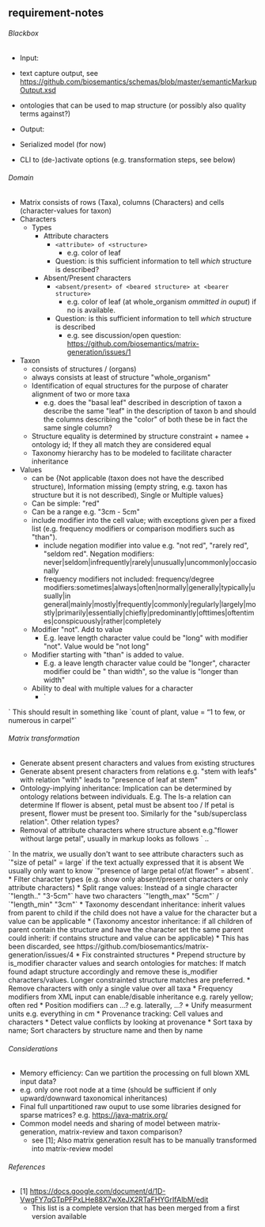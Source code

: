 requirement-notes
--------------------
###### Blackbox
* Input: 
 * text capture output, see https://github.com/biosemantics/schemas/blob/master/semanticMarkupOutput.xsd
 * ontologies that can be used to map structure (or possibly also quality terms against?)

* Output: 
 * Serialized model (for now)

* CLI to (de-)activate options (e.g. transformation steps, see below)

###### Domain 
 * Matrix consists of rows (Taxa), columns (Characters) and cells (character-values for taxon)
 * Characters 
   * Types
      * Attribute characters
        * `<attribute> of <structure>`
          * e.g. color of leaf
        * Question: is this sufficient information to tell *which* structure is described?
      * Absent/Present characters
        * `<absent/present> of <beared structure> at <bearer structure>`
           * e.g. color of leaf (at whole_organism *ommitted in ouput*) if no <bearer structure> is available.
        * Question: is this sufficient information to tell *which* structure is described
           * e.g. see discussion/open question: https://github.com/biosemantics/matrix-generation/issues/1
 * Taxon 
    * consists of structures / (organs)
    * always consists at least of structure "whole_organism"
    * Identification of equal structures for the purpose of charater alignment of two or more taxa
       * e.g. does the "basal leaf" described in description of taxon a describe the same "leaf" in the description of taxon b and should the columns describing the "color" of both these be in fact the same single column?
    * Structure equality is determined by structure constraint + namee + ontology id; If they all match they are considered equal
    * Taxonomy hierarchy has to be modeled to facilitate character inheritance
 * Values 
    * can be {Not applicable (taxon does not have the described structure), 
Information missing (empty string, e.g. taxon has structure but it is not described), Single or Multiple values}
     * Can be simple: "red"
     * Can be a range e.g. "3cm - 5cm"
     * include modifier into the cell value; with exceptions given per a fixed list (e.g. frequency modifiers or comparison modifiers such as "than").
        * include negation modifier into value e.g. "not red", "rarely red", "seldom red". 
         Negation modifiers: never|seldom|infrequently|rarely|unusually|uncommonly|occasionally
        * frequency modifiers not included: frequency/degree modifiers:sometimes|always|often|normally|generally|typically|usually|in general|mainly|mostly|frequently|commonly|regularly|largely|mostly|primarily|essentially|chiefly|predominantly|ofttimes|oftentimes|conspicuously|rather|completely
     * Modifier "not". Add to value 
        * E.g. leave length character value could be "long" with modifier "not". Value would be "not long"
     * Modifier starting with "than" is added to value. 
        * E.g. a leave length character value could be "longer", character modifier could be " than width", so the value is "longer than width"
     * Ability to deal with multiple values for a character
        * `<structure name=plant>
	<character name=count from=1 to=few char_type=range_value/>
</structure>
<structure name=plant>
	<character name=count value=”numerous” constraint=in carpel/>
</structure>`
        This should result in something like `count of plant, value = “1 to few, or numerous in carpel"`

###### Matrix transformation
 * Generate absent present characters and values from existing structures
 * Generate absent present characters from relations e.g. "stem with leafs" with relation "with" leads to "presence of leaf at stem"
 * Ontology-implying inheritance: Implication can be determined by ontology relations between individuals. E.g. The Is-a relation can determine If flower is absent, petal must be absent too / If petal is present, flower must be present too. Similarly for the "sub/superclass relation". Other relation types?
 * Removal of attribute characters where structure absent e.g."flower without large petal", usually in markup looks as follows
  `<structure name="flower"> .. </structure>
  <structure name="petal">
     <character type="size" value="large"/>
  </structure>
  <relation from.. to.. "without/>`
  In the matrix, we usually don't want to see attribute characters such as `"size of petal" = large` if the text actually expressed that it is absent
  We usually only want to know `"presence of large petal of/at flower" = absent`.
 * Filter character types (e.g. show only absent/present characters or only attribute characters)
 * Split range values: Instead of a single character `"length.." "3-5cm"` have two characters `"length_max" "5cm"` / `"length_min" "3cm"`
 * Taxonomy descendant inheritance: inherit values from parent to child if the child does not have a value for the character but a value can be applicable
 * (Taxonomy ancestor inheritance: if all children of parent contain the structure and have the character set the same parent could inherit: if contains structure and value can be applicable)
   *  This has been discarded, see https://github.com/biosemantics/matrix-generation/issues/4
 * Fix constrainted structures
  * Prepend structure by is_modifier character values and search ontologies for matches: If match found adapt structure accordingly and remove these is_modifier characters/values. Longer constrainted structure matches are preferred.
 * Remove characters with only a single value over all taxa
 * Frequency modifiers from XML input can enable/disable inheritance e.g. rarely yellow; often red 
 * Position modifiers can ...? e.g. laterally, ...?
 * Unify measurment units e.g. everything in cm
 * Provenance tracking: Cell values and characters
 * Detect value conflicts by looking at provenance
 * Sort taxa by name; Sort characters by structure name and then by name

###### Considerations
* Memory efficiency: Can we partition the processing on full blown XML input data?
 * e.g. only one root node at a time (should be sufficient if only upward/downward taxonomical inheritances)
 * Final full unpartitioned raw ouput to use some libraries designed for sparse matrices? e.g. https://java-matrix.org/
* Common model needs and sharing of model between matrix-generation, matrix-review and taxon comparison? 
  * see [1]; Also matrix generation result has to be manually transformed into matrix-review model

###### References
* [1] https://docs.google.com/document/d/1D-VwgFY7qGTpPFPxLHe88X7wXeJX2RTaFHYGrIfAlbM/edit
   * This list is a complete version that has been merged from a first version available 
